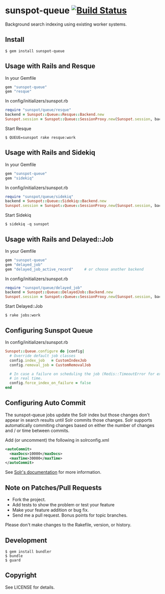 # sunspot-queue [![Build Status](https://secure.travis-ci.org/gaffneyc/sunspot-queue.png?branch=master)](http://travis-ci.org/gaffneyc/sunspot-queue)

Background search indexing using existing worker systems.

## Install

```console
$ gem install sunspot-queue
```

## Usage with Rails and Resque

In your Gemfile

```ruby
gem "sunspot-queue"
gem "resque"
```

In config/initializers/sunspot.rb

```ruby
require "sunspot/queue/resque"
backend = Sunspot::Queue::Resque::Backend.new
Sunspot.session = Sunspot::Queue::SessionProxy.new(Sunspot.session, backend)
```

Start Resque

```console
$ QUEUE=sunspot rake resque:work
```

## Usage with Rails and Sidekiq

In your Gemfile

```ruby
gem "sunspot-queue"
gem "sidekiq"
```

In config/initializers/sunspot.rb

```ruby
require "sunspot/queue/sidekiq"
backend = Sunspot::Queue::Sidekiq::Backend.new
Sunspot.session = Sunspot::Queue::SessionProxy.new(Sunspot.session, backend)
```

Start Sidekiq

```console
$ sidekiq -q sunspot
```

## Usage with Rails and Delayed::Job 

In your Gemfile

```ruby
gem "sunspot-queue"
gem "delayed_job"
gem "delayed_job_active_record"     # or choose another backend
```

In config/initializers/sunspot.rb

```ruby
require "sunspot/queue/delayed_job"
backend = Sunspot::Queue::DelayedJob::Backend.new
Sunspot.session = Sunspot::Queue::SessionProxy.new(Sunspot.session, backend)
```

Start Delayed::Job

```console
$ rake jobs:work 
```

## Configuring Sunspot Queue

In config/initializers/sunspot.rb

```ruby
Sunspot::Queue.configure do |config|
  # Override default job classes
  config.index_job   = CustomIndexJob
  config.removal_job = CustomRemovalJob

  # In case a failure on scheduling the job (Redis::TimeoutError for example), try to execute it
  # in real time. 
  config.force_index_on_failure = false
end
```

## Configuring Auto Commit

The sunspot-queue jobs update the Solr index but those changes don't appear in
search results until Solr commits those changes. Solr supports automatically
commiting changes based on either the number of changes and / or time between
commits.

Add (or uncomment) the following in solrconfig.xml

```xml
<autoCommit>
  <maxDocs>10000</maxDocs>
  <maxTime>30000</maxTime>
</autoCommit>
```

See [Solr's documentation](http://wiki.apache.org/solr/SolrConfigXml#Update_Handler_Section) for more information.

## Note on Patches/Pull Requests

* Fork the project.
* Add tests to show the problem or test your feature
* Make your feature addition or bug fix.
* Send me a pull request. Bonus points for topic branches.

Please don't make changes to the Rakefile, version, or history.

## Development

```console
$ gem install bundler
$ bundle
$ guard
```

## Copyright

See LICENSE for details.

